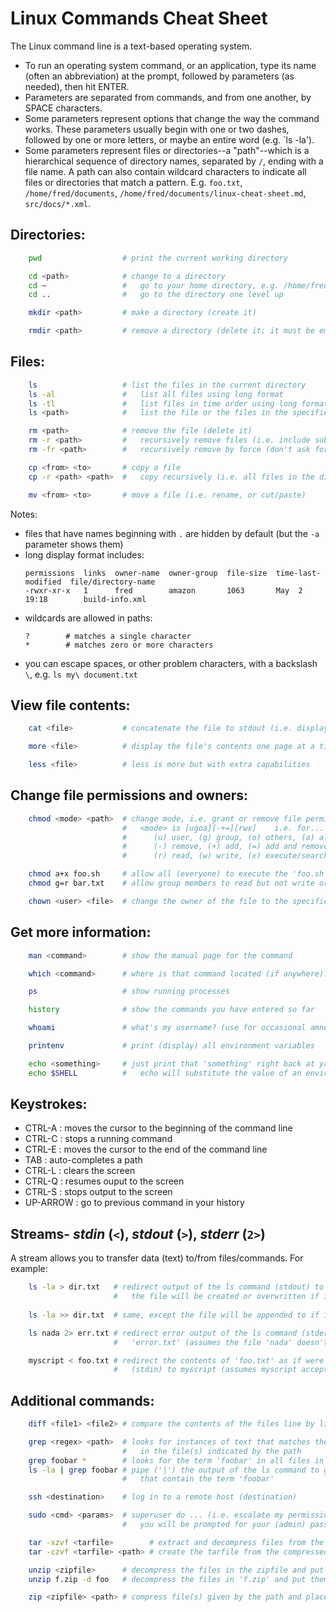 # Linux Commands Cheat Sheet

The Linux command line is a text-based operating system. 
+ To run an operating system command, or an application, type its name  (often an abbreviation) at
  the prompt, followed by parameters (as needed), then hit ENTER. 
+ Parameters are separated from commands, and from one another, by SPACE characters. 
+ Some parameters represent options that change the way the command works. These parameters usually
  begin with one or two dashes, followed by one or more letters, or maybe an entire word (e.g. `ls -la').
+ Some parameters represent files or directories--a "path"--which is a hierarchical sequence of 
  directory names, separated by `/`, ending with a file name. A path can also contain wildcard 
  characters to indicate all files or directories that match a pattern. E.g. `foo.txt`, `/home/fred/documents`, 
  `/home/fred/documents/linux-cheat-sheet.md`, `src/docs/*.xml`. 


## Directories:
```bash
    pwd                  # print the current working directory

    cd <path>            # change to a directory
    cd ~                 #   go to your home directory, e.g. /home/fred
    cd ..                #   go to the directory one level up

    mkdir <path>         # make a directory (create it)

    rmdir <path>         # remove a directory (delete it; it must be empty)
```


## Files:
```bash
    ls                   # list the files in the current directory
    ls -al               #   list all files using long format
    ls -tl               #   list files in time order using long format
    ls <path>            #   list the file or the files in the specified path

    rm <path>            # remove the file (delete it)
    rm -r <path>         #   recursively remove files (i.e. include sub-directories)
    rm -fr <path>        #   recursively remove by force (don't ask for permission!) DANGER!

    cp <from> <to>       # copy a file
    cp -r <path> <path>  #   copy recursively (i.e. all files in the directory and its sub-directories)

    mv <from> <to>       # move a file (i.e. rename, or cut/paste)
```
Notes: 
+ files that have names beginning with `.` are hidden by default (but the `-a` parameter shows them)
+ long display format includes: 
  ```
  permissions  links  owner-name  owner-group  file-size  time-last-modified  file/directory-name
  -rwxr-xr-x   1      fred        amazon       1063       May  2 19:18        build-info.xml
  ```
+ wildcards are allowed in paths:
  ```
  ?        # matches a single character
  *        # matches zero or more characters 
  ```
+ you can escape spaces, or other problem characters, with a backslash `\`, e.g. `ls my\ document.txt`


## View file contents:
```bash
    cat <file>           # concatenate the file to stdout (i.e. display the file's contents on your screen)

    more <file>          # display the file's contents one page at a time

    less <file>          # less is more but with extra capabilities
```


## Change file permissions and owners:
```bash
    chmod <mode> <path>  # change mode, i.e. grant or remove file permissions where:
                         #   <mode> is [ugoa][-+=][rwx]    i.e. for...
                         #      (u) user, (g) group, (o) others, (a) all
                         #      (-) remove, (+) add, (=) add and remove unmentioned
                         #      (r) read, (w) write, (x) execute/search permissions

    chmod a+x foo.sh     # allow all (everyone) to execute the 'foo.sh' script
    chmod g=r bar.txt    # allow group members to read but not write or 

    chown <user> <file>  # change the owner of the file to the specified user
```


## Get more information:
```bash
    man <command>        # show the manual page for the command

    which <command>      # where is that command located (if anywhere)?

    ps                   # show running processes

    history              # show the commands you have entered so far

    whoami               # what's my username? (use for occasional amnesia)

    printenv             # print (display) all environment variables

    echo <something>     # just print that 'something' right back at ya, but...
    echo $SHELL          #   echo will substitute the value of an environment variable
```

## Keystrokes:
+ CTRL-A   : moves the cursor to the beginning of the command line
+ CTRL-C   : stops a running command
+ CTRL-E   : moves the cursor to the end of the command line
+ TAB      : auto-completes a path
+ CTRL-L   : clears the screen
+ CTRL-Q   : resumes ouput to the screen
+ CTRL-S   : stops output to the screen
+ UP-ARROW : go to previous command in your history


## Streams- *stdin* (`<`), *stdout* (`>`), *stderr* (`2>`)
  A stream allows you to transfer data (text) to/from files/commands. For example:
  ```bash
      ls -la > dir.txt   # redirect output of the ls command (stdout) to the file 'dir.txt'
                         #   the file will be created or overwritten if it already exists
      
      ls -la >> dir.txt  # same, except the file will be appended to if it already exists

      ls nada 2> err.txt # redirect error output of the ls command (stderr) to the file
                         #   'error.txt' (assumes the file 'nada' doesn't exist)

      myscript < foo.txt # redirect the contents of 'foo.txt' as if were keyboard input
                         #   (stdin) to myscript (assumes myscript accepts keyboard input)
  ```

## Additional commands:
```bash
    diff <file1> <file2> # compare the contents of the files line by line and show any differences

    grep <regex> <path>  # looks for instances of text that matches the regular expression (<regex>) 
                         #   in the file(s) indicated by the path
    grep foobar *        # looks for the term 'foobar' in all files in the current directory
    ls -la | grep foobar # pipe ('|') the output of the ls command to grep and print any entries
                         #   that contain the term 'foobar'

    ssh <destination>    # log in to a remote host (destination)

    sudo <cmd> <params>  # superuser do ... (i.e. escalate my permissions to admin to do something)
                         #   you will be prompted for your (admin) password

    tar -xzvf <tarfile>        # extract and decompress files from the tarfile to the current directory
    tar -czvf <tarfile> <path> # create the tarfile from the compressed files in the path

    unzip <zipfile>      # decompress the files in the zipfile and put them in the current directory
    unzip f.zip -d foo   # decompress the files in 'f.zip' and put them in the directory 'foo'

    zip <zipfile> <path> # compress file(s) given by the path and place them in the zipfile
```

